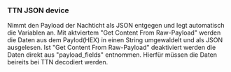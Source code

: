 ### TTN JSON device

Nimmt den Payload der Nachticht als JSON entgegen und legt automatisch die Variablen an. 
Mit aktviertem "Get Content From Raw-Payload" werden die Daten aus dem Paylod(HEX) in einen String umgewaldelt und als JSON ausgelesen. 
Ist "Get Content From Raw-Payload" deaktiviert werden die Daten direkt aus "payload_fields" entnommen. Hierfür müssen die Daten beireits bei TTN decodiert werden.